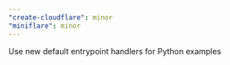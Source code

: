 ```yaml
---
"create-cloudflare": minor
"miniflare": minor
---
```


Use new default entrypoint handlers for Python examples
